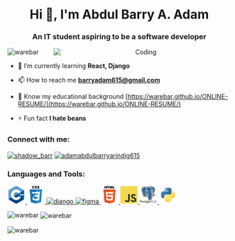 <p color="green">
  <h1 align="center">Hi 👋, I'm Abdul Barry A. Adam</h1>
</p>
<h3 align="center">An IT student aspiring to be a software developer</h3>
<p align="center">
  <img width=400 align="right" src="https://camo.githubusercontent.com/0eda36005abd9bf7e72584afc2f6ef1e808a357cb65a07fc2fe5036ba5268df7/68747470733a2f2f692e70696e696d672e636f6d2f6f726967696e616c732f65382f66342f35332f65386634353334363961336563393765636433353464663436356437333931332e676966" alt="Coding" />
</p>



<p align="left"> <img src="https://komarev.com/ghpvc/?username=warebar&label=Profile%20views&color=0e75b6&style=flat" alt="warebar" /> </p>

- 🌱 I’m currently learning **React, Django**

- 📫 How to reach me **barryadam615@gmail.com**

- 📄 Know my educational background [https://warebar.github.io/ONLINE-RESUME/](https://warebar.github.io/ONLINE-RESUME/)

- ⚡ Fun fact **I hate beans**

<h3 align="left">Connect with me:</h3>
<p align="left">
<a href="https://twitter.com/shadow_barr" target="blank"><img align="center" src="https://raw.githubusercontent.com/rahuldkjain/github-profile-readme-generator/master/src/images/icons/Social/twitter.svg" alt="shadow_barr" height="30" width="40" /></a>
<a href="https://fb.com/adamabdulbarryarindig615" target="blank"><img align="center" src="https://raw.githubusercontent.com/rahuldkjain/github-profile-readme-generator/master/src/images/icons/Social/facebook.svg" alt="adamabdulbarryarindig615" height="30" width="40" /></a>
</p>

<h3 align="left">Languages and Tools:</h3>
<p align="left"> <a href="https://www.w3schools.com/cpp/" target="_blank" rel="noreferrer"> <img src="https://raw.githubusercontent.com/devicons/devicon/master/icons/cplusplus/cplusplus-original.svg" alt="cplusplus" width="40" height="40"/> </a> <a href="https://www.w3schools.com/css/" target="_blank" rel="noreferrer"> <img src="https://raw.githubusercontent.com/devicons/devicon/master/icons/css3/css3-original-wordmark.svg" alt="css3" width="40" height="40"/> </a> <a href="https://www.djangoproject.com/" target="_blank" rel="noreferrer"> <img src="https://cdn.worldvectorlogo.com/logos/django.svg" alt="django" width="40" height="40"/> </a> <a href="https://www.figma.com/" target="_blank" rel="noreferrer"> <img src="https://www.vectorlogo.zone/logos/figma/figma-icon.svg" alt="figma" width="40" height="40"/> </a> <a href="https://www.w3.org/html/" target="_blank" rel="noreferrer"> <img src="https://raw.githubusercontent.com/devicons/devicon/master/icons/html5/html5-original-wordmark.svg" alt="html5" width="40" height="40"/> </a> <a href="https://developer.mozilla.org/en-US/docs/Web/JavaScript" target="_blank" rel="noreferrer"> <img src="https://raw.githubusercontent.com/devicons/devicon/master/icons/javascript/javascript-original.svg" alt="javascript" width="40" height="40"/> </a> <a href="https://www.postgresql.org" target="_blank" rel="noreferrer"> <img src="https://raw.githubusercontent.com/devicons/devicon/master/icons/postgresql/postgresql-original-wordmark.svg" alt="postgresql" width="40" height="40"/> </a> <a href="https://www.python.org" target="_blank" rel="noreferrer"> <img src="https://raw.githubusercontent.com/devicons/devicon/master/icons/python/python-original.svg" alt="python" width="40" height="40"/> </a> </p>

<p><img align="left" src="https://github-readme-stats.vercel.app/api/top-langs?username=warebar&show_icons=true&locale=en&layout=compact" alt="warebar" /></p>

<p>&nbsp;<img align="center" src="https://github-readme-stats.vercel.app/api?username=warebar&show_icons=true&locale=en" alt="warebar" /></p>

<p><img align="center" src="https://github-readme-streak-stats.herokuapp.com/?user=warebar&" alt="warebar" /></p>
